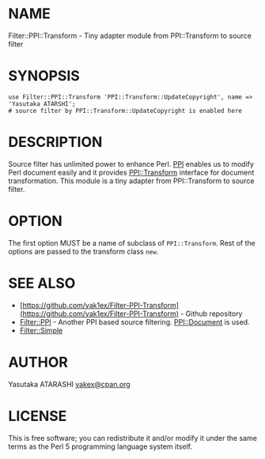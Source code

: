 # NAME

Filter::PPI::Transform - Tiny adapter module from PPI::Transform to source filter

# SYNOPSIS

    use Filter::PPI::Transform 'PPI::Transform::UpdateCopyright', name => 'Yasutaka ATARSHI';
    # source filter by PPI::Transform::UpdateCopyright is enabled here

# DESCRIPTION

Source filter has unlimited power to enhance Perl.
[PPI](http://search.cpan.org/perldoc?PPI) enables us to modify Perl document easily and it provides [PPI::Transform](http://search.cpan.org/perldoc?PPI::Transform) interface for document transformation.
This module is a tiny adapter from PPI::Transform to source filter.

# OPTION

The first option MUST be a name of subclass of `PPI::Transform`. Rest of the options are passed to the transform class `new`.

# SEE ALSO

- [https://github.com/yak1ex/Filter-PPI-Transform](https://github.com/yak1ex/Filter-PPI-Transform) - Github repository
- [Filter::PPI](http://search.cpan.org/perldoc?Filter::PPI) - Another PPI based source filtering. [PPI::Document](http://search.cpan.org/perldoc?PPI::Document) is used.
- [Filter::Simple](http://search.cpan.org/perldoc?Filter::Simple)

# AUTHOR

Yasutaka ATARASHI <yakex@cpan.org>

# LICENSE

This is free software; you can redistribute it and/or modify it under
the same terms as the Perl 5 programming language system itself.
